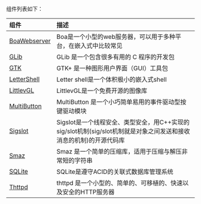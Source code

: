 
组件列表如下：

|组件|描述|
|:--|:--|
|[BoaWebserver](Boa-Webserver.md) |Boa是一个小型的web服务器，可以用于多种平台，在嵌入式中比较常见|
|[GLib](GLib.md) |  GLib 是一个包含很多有用的 C 程序的开发包|
|[GTK](GTK.md)| GTK+ 是一种图形用户界面（GUI）工具包|
|[LetterShell](Letter-Shell.md)| Letter shell是一个体积极小的嵌入式shell|
|[LittlevGL](LittlevGL.md) | LittlevGL是一个免费开源的图像库|
|[MultiButton](MultiButton.md)|MultiButton 是一个小巧简单易用的事件驱动型按键驱动模块|
|[Sigslot](Sigslot.md)|Sigslot是一个线程安全、类型安全，用C++实现的sig/slot机制(sig/slot机制就是对象之间发送和接收消息的机制)的开源代码库|
|[Smaz](Smaz.md)|Smaz 是一个简单的压缩库，适用于压缩与解压非常短的字符串|
|[SQLite](SQLite.md)|SQLite是遵守ACID的关联式数据库管理系统|
|[Thttpd](Thttpd.md)|thttpd 是一个小型的、简单的、可移植的、快速以及安全的HTTP服务器|






